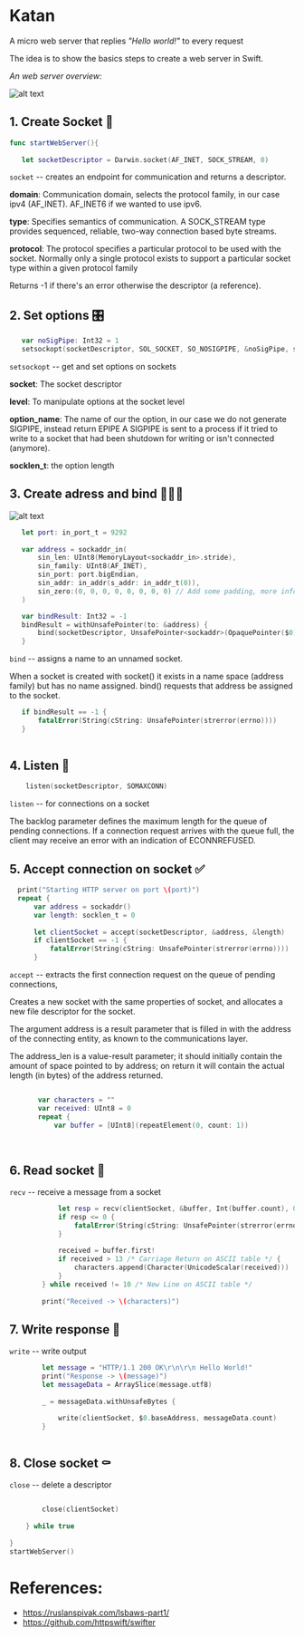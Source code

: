 # Katan
 A micro web server that replies *"Hello world!"* to every request
 
 The idea is to show the basics steps to create a web server in Swift.
 
 *An web server overview:*
 
 ![alt text](https://s3.amazonaws.com/marcioklepacz/cloud%2Bflow_final.png)
 
 
 ## 1. Create Socket 🐣

 ```swift
func startWebServer(){
    
    let socketDescriptor = Darwin.socket(AF_INET, SOCK_STREAM, 0)
```    

 `socket` -- creates an endpoint for communication and returns a descriptor.
 
 **domain**: Communication domain, selects the protocol family, in our case ipv4 (AF_INET). AF_INET6 if we wanted to use ipv6.
 
 **type**: Specifies semantics of communication. A SOCK_STREAM type provides sequenced, reliable, two-way connection based byte streams.
 
 **protocol**: The protocol specifies a particular protocol to be used with the socket.
 Normally only a single protocol exists to support a particular socket type within a given protocol family
 
 Returns -1 if there's an error otherwise the descriptor (a reference).


 ## 2. Set options 🎛

 ```swift  
    var noSigPipe: Int32 = 1
    setsockopt(socketDescriptor, SOL_SOCKET, SO_NOSIGPIPE, &noSigPipe, socklen_t(MemoryLayout<Int32>.size))
```
 `setsockopt` -- get and set options on sockets
 
 **socket**: The socket descriptor
 
 **level**: To manipulate options at the socket level
     
 **option_name**: The name of our the option, in our case we do not generate SIGPIPE, instead return EPIPE
 A SIGPIPE is sent to a process if it tried to write to a socket that had been shutdown for writing or isn't connected (anymore).
 
 **socklen_t**: the option length
 
 ## 3. Create adress and bind 🚪➕🔌
 
 ![alt text](https://s3.amazonaws.com/marcioklepacz/overview.png)
 ```swift
    let port: in_port_t = 9292
    
    var address = sockaddr_in(
        sin_len: UInt8(MemoryLayout<sockaddr_in>.stride),
        sin_family: UInt8(AF_INET),
        sin_port: port.bigEndian,
        sin_addr: in_addr(s_addr: in_addr_t(0)),
        sin_zero:(0, 0, 0, 0, 0, 0, 0, 0) // Add some padding, more info at: http://stackoverflow.com/questions/15608707/why-is-zero-padding-needed-in-sockaddr-in#15609050
    )

    var bindResult: Int32 = -1
    bindResult = withUnsafePointer(to: &address) {
        bind(socketDescriptor, UnsafePointer<sockaddr>(OpaquePointer($0)), socklen_t(MemoryLayout<sockaddr_in>.size))
    }
  ```  
 
`bind` -- assigns a name to an unnamed socket.
 
  When a socket is created with socket() it exists in a name space (address family) but has no name
 assigned. bind() requests that address be assigned to the socket.
 
 ```swift 
    if bindResult == -1 {
        fatalError(String(cString: UnsafePointer(strerror(errno))))
    }
    
```

 ## 4. Listen 📡
```swift
    listen(socketDescriptor, SOMAXCONN)
```
 `listen` -- for connections on a socket
 
 The backlog parameter defines the maximum length for the queue of pending
 connections.  If a connection request arrives with the queue full, the
 client may receive an error with an indication of ECONNREFUSED.
 
 


 ## 5.  Accept connection on socket ✅

  ```swift  
    print("Starting HTTP server on port \(port)")
    repeat {
        var address = sockaddr()
        var length: socklen_t = 0
        
        let clientSocket = accept(socketDescriptor, &address, &length)
        if clientSocket == -1 {
            fatalError(String(cString: UnsafePointer(strerror(errno))))
        }
```
`accept` -- extracts the first connection request on the queue of pending connections,
         
 Creates a new socket with the same properties of
 socket, and allocates a new file descriptor for the socket.
 
 The argument address is a result parameter that is filled in with the
 address of the connecting entity, as known to the communications layer.
 
 The address_len is a value-result
 parameter; it should initially contain the amount of space pointed to by
 address; on return it will contain the actual length (in bytes) of the
 address returned.
 ```swift

        var characters = ""
        var received: UInt8 = 0
        repeat {
            var buffer = [UInt8](repeatElement(0, count: 1))
            
            
```
## 6. Read socket 📖

`recv` -- receive a message from a socket

```swift
            let resp = recv(clientSocket, &buffer, Int(buffer.count), 0)
            if resp <= 0 {
                fatalError(String(cString: UnsafePointer(strerror(errno))))
            }
            
            received = buffer.first!
            if received > 13 /* Carriage Return on ASCII table */ {
                characters.append(Character(UnicodeScalar(received)))
            }
        } while received != 10 /* New Line on ASCII table */
        
        print("Received -> \(characters)")
```
## 7. Write response 📝

`write` -- write output
```swift
        let message = "HTTP/1.1 200 OK\r\n\r\n Hello World!"
        print("Response -> \(message)")
        let messageData = ArraySlice(message.utf8)
        
        _ = messageData.withUnsafeBytes {

            write(clientSocket, $0.baseAddress, messageData.count)
        }
        
```
## 8. Close socket ⚰️

`close` -- delete a descriptor
```swift

        close(clientSocket)
        
    } while true
    
}
startWebServer()
```
# References:
* https://ruslanspivak.com/lsbaws-part1/
* https://github.com/httpswift/swifter
